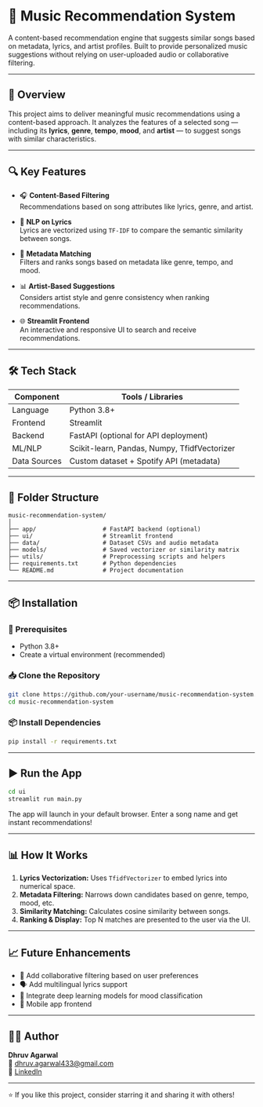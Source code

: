
# 🎵 Music Recommendation System

A content-based recommendation engine that suggests similar songs based on metadata, lyrics, and artist profiles. Built to provide personalized music suggestions without relying on user-uploaded audio or collaborative filtering.

---

## 🚀 Overview

This project aims to deliver meaningful music recommendations using a content-based approach. It analyzes the features of a selected song — including its **lyrics**, **genre**, **tempo**, **mood**, and **artist** — to suggest songs with similar characteristics.

---

## 🔍 Key Features

- 🎧 **Content-Based Filtering**  
  Recommendations based on song attributes like lyrics, genre, and artist.

- 🧠 **NLP on Lyrics**  
  Lyrics are vectorized using `TF-IDF` to compare the semantic similarity between songs.

- 🔎 **Metadata Matching**  
  Filters and ranks songs based on metadata like genre, tempo, and mood.

- 📊 **Artist-Based Suggestions**  
  Considers artist style and genre consistency when ranking recommendations.

- 🌐 **Streamlit Frontend**  
  An interactive and responsive UI to search and receive recommendations.

---

## 🛠️ Tech Stack

| Component    | Tools / Libraries                            |
|--------------|-----------------------------------------------|
| Language     | Python 3.8+                                   |
| Frontend     | Streamlit                                     |
| Backend      | FastAPI (optional for API deployment)         |
| ML/NLP       | Scikit-learn, Pandas, Numpy, TfidfVectorizer  |
| Data Sources | Custom dataset + Spotify API (metadata)       |

---

## 📁 Folder Structure

```
music-recommendation-system/
│
├── app/                   # FastAPI backend (optional)
├── ui/                    # Streamlit frontend
├── data/                  # Dataset CSVs and audio metadata
├── models/                # Saved vectorizer or similarity matrix
├── utils/                 # Preprocessing scripts and helpers
├── requirements.txt       # Python dependencies
└── README.md              # Project documentation
```

---

## 📦 Installation

### 🔧 Prerequisites

- Python 3.8+
- Create a virtual environment (recommended)

### 📥 Clone the Repository

```bash
git clone https://github.com/your-username/music-recommendation-system.git
cd music-recommendation-system
```

### 📦 Install Dependencies

```bash
pip install -r requirements.txt
```

---

## ▶️ Run the App

```bash
cd ui
streamlit run main.py
```

The app will launch in your default browser. Enter a song name and get instant recommendations!

---

## 📊 How It Works

1. **Lyrics Vectorization:** Uses `TfidfVectorizer` to embed lyrics into numerical space.
2. **Metadata Filtering:** Narrows down candidates based on genre, tempo, mood, etc.
3. **Similarity Matching:** Calculates cosine similarity between songs.
4. **Ranking & Display:** Top N matches are presented to the user via the UI.

---

## 📈 Future Enhancements

- 🎵 Add collaborative filtering based on user preferences
- 🗣️ Add multilingual lyrics support
- 🧠 Integrate deep learning models for mood classification
- 📱 Mobile app frontend

---

## 🙋‍♂️ Author

**Dhruv Agarwal**  
📧 dhruv.agarwal433@gmail.com  
🔗 [LinkedIn](https://www.linkedin.com/in/dhruvagrawal433)

---

⭐ If you like this project, consider starring it and sharing it with others!
